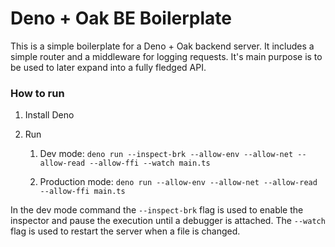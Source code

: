 # Deno + Oak BE Boilerplate
This is a simple boilerplate for a Deno + Oak backend server. It includes a simple router and a middleware for logging requests. It's main purpose is to be used to later expand into a fully fledged API.

### How to run
1. Install Deno

2. Run
    1. Dev mode: `deno run
       --inspect-brk
       --allow-env
       --allow-net
       --allow-read
       --allow-ffi
       --watch
       main.ts`

    2. Production mode: `deno run
       --allow-env
       --allow-net
       --allow-read
       --allow-ffi
       main.ts`

In the dev mode command the `--inspect-brk` flag is used to enable the inspector and pause the execution until a debugger is attached. The `--watch` flag is used to restart the server when a file is changed.